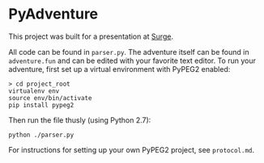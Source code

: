 # PyAdventure

This project was built for a presentation at [Surge](http://surgeforward.com/).

All code can be found in `parser.py`. The adventure itself can be found in `adventure.fun` and can be edited with your favorite text editor. To run your adventure, first set up a virtual environment with PyPEG2 enabled:
```
> cd project_root
virtualenv env
source env/bin/activate
pip install pypeg2
```

Then run the file thusly (using Python 2.7):

```
python ./parser.py
```

For instructions for setting up your own PyPEG2 project, see `protocol.md`.
